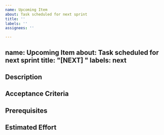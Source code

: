 ```yaml
---
name: Upcoming Item
about: Task scheduled for next sprint
title: ''
labels: ''
assignees: ''

---
```


name: Upcoming Item
about: Task scheduled for next sprint
title: "[NEXT] "
labels: next
---

## Description
<!-- Describe the upcoming task -->

## Acceptance Criteria
<!-- Requirements for completion -->

## Prerequisites
<!-- What needs to be completed first -->

## Estimated Effort
<!-- Low/Medium/High -->
